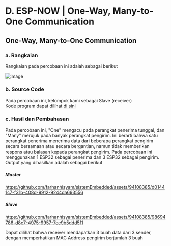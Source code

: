 # D. ESP-NOW | One-Way, Many-to-One Communication

## One-Way, Many-to-One Communication

### a. Rangkaian
Rangkaian pada percobaan ini adalah sebagai berikut

![image](https://github.com/farhanhisyam/sistemEmbedded/assets/94108385/07f8dc96-c9ed-4185-927b-b423b7ea2f8e)


### b. Source Code
Pada percobaan ini, kelompok kami sebagai Slave (receiver) <br>
Kode program dapat dilihat <a href="one_way_many_to_one/one_way_many_to_one.ino">di sini</a>

### c. Hasil dan Pembahasan
Pada percobaan ini, "One" mengacu pada perangkat penerima tunggal, dan "Many" merujuk pada banyak perangkat pengirim. Ini berarti bahwa satu perangkat penerima menerima data dari beberapa perangkat pengirim secara bersamaan atau secara bergantian, namun tidak memberikan respons atau balasan kepada perangkat pengirim. Pada percobaan ini menggunakan 1 ESP32 sebagai penerima dan 3 ESP32 sebagai pengirim.
Output yang dihasilkan adalah sebagai berikut

##### Master

https://github.com/farhanhisyam/sistemEmbedded/assets/94108385/d01441c7-f31b-408d-9912-9244da693556

##### Slave

https://github.com/farhanhisyam/sistemEmbedded/assets/94108385/98694786-d8c7-4975-9957-7ce9b5ddd5f1

Dapat dilihat bahwa receiver mendapatkan 3 buah data dari 3 sender, dengan memperhatikan MAC Address pengirim berjumlah 3 buah

